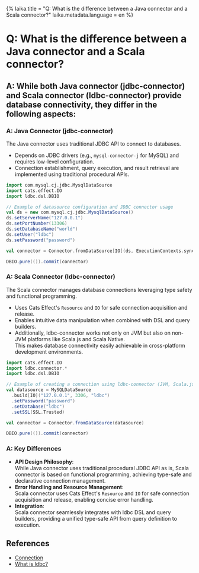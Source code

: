 {%
  laika.title = "Q: What is the difference between a Java connector and a Scala connector?"
  laika.metadata.language = en
%}

# Q: What is the difference between a Java connector and a Scala connector?

## A: While both Java connector (jdbc-connector) and Scala connector (ldbc-connector) provide database connectivity, they differ in the following aspects:

### A: Java Connector (jdbc-connector)
The Java connector uses traditional JDBC API to connect to databases.  
- Depends on JDBC drivers (e.g., `mysql-connector-j` for MySQL) and requires low-level configuration.  
- Connection establishment, query execution, and result retrieval are implemented using traditional procedural APIs.  

```scala
import com.mysql.cj.jdbc.MysqlDataSource
import cats.effect.IO
import ldbc.dsl.DBIO

// Example of datasource configuration and JDBC connector usage
val ds = new com.mysql.cj.jdbc.MysqlDataSource()
ds.setServerName("127.0.0.1")
ds.setPortNumber(13306)
ds.setDatabaseName("world")
ds.setUser("ldbc")
ds.setPassword("password")

val connector = Connector.fromDataSource[IO](ds, ExecutionContexts.synchronous)

DBIO.pure(()).commit(connector)
```

### A: Scala Connector (ldbc-connector)
The Scala connector manages database connections leveraging type safety and functional programming.  
- Uses Cats Effect's `Resource` and `IO` for safe connection acquisition and release.  
- Enables intuitive data manipulation when combined with DSL and query builders.  
- Additionally, ldbc-connector works not only on JVM but also on non-JVM platforms like Scala.js and Scala Native.  
  This makes database connectivity easily achievable in cross-platform development environments.

```scala
import cats.effect.IO
import ldbc.connector.*
import ldbc.dsl.DBIO

// Example of creating a connection using ldbc-connector (JVM, Scala.js, Scala Native compatible)
val datasource = MySQLDataSource
  .build[IO]("127.0.0.1", 3306, "ldbc")
  .setPassword("password")
  .setDatabase("ldbc")
  .setSSL(SSL.Trusted)

val connector = Connector.fromDataSource(datasource)

DBIO.pure(()).commit(connector)
```

### A: Key Differences
- **API Design Philosophy**:  
  While Java connector uses traditional procedural JDBC API as is, Scala connector is based on functional programming, achieving type-safe and declarative connection management.
- **Error Handling and Resource Management**:  
  Scala connector uses Cats Effect's `Resource` and `IO` for safe connection acquisition and release, enabling concise error handling.
- **Integration**:  
  Scala connector seamlessly integrates with ldbc DSL and query builders, providing a unified type-safe API from query definition to execution.

## References
- [Connection](/en/tutorial/Connection.md)  
- [What is ldbc?](/en/qa/What-is-ldbc.md)

